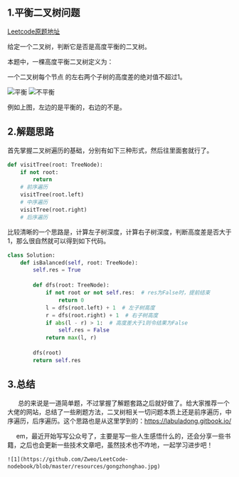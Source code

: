 ## 1.平衡二叉树问题
[Leetcode原题地址](https://leetcode-cn.com/problems/balanced-binary-tree/)

给定一个二叉树，判断它是否是高度平衡的二叉树。

本题中，一棵高度平衡二叉树定义为：

一个二叉树每个节点 的左右两个子树的高度差的绝对值不超过1。

![平衡](https://img-blog.csdnimg.cn/20200817185230928.png)   ![不平衡](https://img-blog.csdnimg.cn/20200817185254558.png)

例如上图，左边的是平衡的，右边的不是。 

## 2.解题思路
首先掌握二叉树遍历的基础，分别有如下三种形式，然后往里面套就行了。 

```python
def visitTree(root: TreeNode):
    if not root:
        return
    # 前序遍历
    visitTree(root.left)
    # 中序遍历
    visitTree(root.right)
    # 后序遍历
```

比较清晰的一个思路是，计算左子树深度，计算右子树深度，判断高度差是否大于1，那么很自然就可以得到如下代码。

```python
class Solution:
    def isBalanced(self, root: TreeNode):
        self.res = True

        def dfs(root: TreeNode):
            if not root or not self.res:  # res为False时，提前结束
                return 0
            l = dfs(root.left) + 1  # 左子树高度
            r = dfs(root.right) + 1  # 右子树高度
            if abs(l - r) > 1:  # 高度差大于1则令结果为False
                self.res = False
            return max(l, r)

        dfs(root)
        return self.res
```

## 3.总结
      总的来说是一道简单题，不过掌握了解题套路之后就好做了。给大家推荐一个大佬的网站，总结了一些刷题方法，二叉树相关一切问题本质上还是前序遍历，中序遍历，后序遍历。这个思路也是从这里学到的：https://labuladong.gitbook.io/

     em，最近开始写写公众号了，主要是写一些人生感悟什么的，还会分享一些书籍，之后也会更新一些技术文章吧，虽然技术也不咋地，一起学习进步吧！
     
    ![1](https://github.com/Zweo/LeetCode-nodebook/blob/master/resources/gongzhonghao.jpg)
